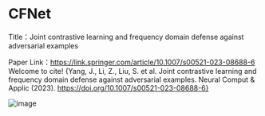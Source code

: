 # CFNet
Title：Joint contrastive learning and frequency domain defense against adversarial examples

Paper Link：https://link.springer.com/article/10.1007/s00521-023-08688-6
Welcome to cite!
{Yang, J., Li, Z., Liu, S. et al. Joint contrastive learning and frequency domain defense against adversarial examples. Neural Comput & Applic (2023). https://doi.org/10.1007/s00521-023-08688-6}

![image](https://github.com/blogofyj/CFNet/assets/125433049/34463530-0dde-4bcb-9b20-431ae2155cda)

